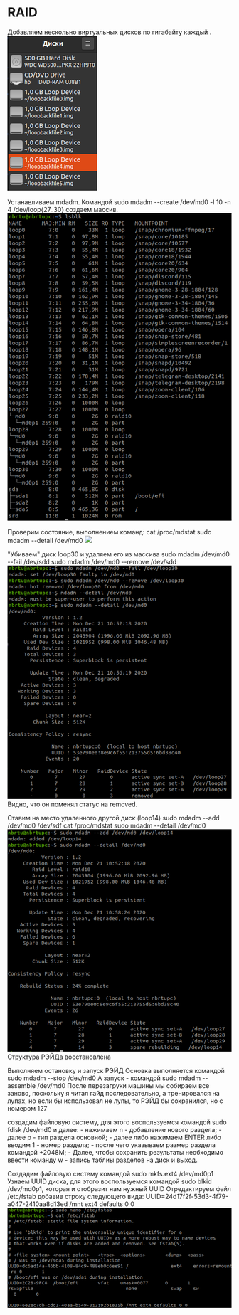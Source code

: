 # RAID

Добавляем нескольно виртуальных дисков по гигабайту каждый                                                         .
![](https://raw.githubusercontent.com/buster42b/linadmin/main/lab4/Снимок%20экрана%20от%202020-12-21%2010-32-53.png)

Устанавливаем mdadm. Командой sudo mdadm --create /dev/md0 -l 10 -n 4 /dev/loop{27..30} создаем массив.\
![](https://raw.githubusercontent.com/buster42b/linadmin/main/lab4/Снимок%20экрана%20от%202020-12-21%2012-50-04.png)

Проверим состояние, выполнением команд:
cat /proc/mdstat
sudo mdadm --detail /dev/md0
![](hhttps://raw.githubusercontent.com/buster42b/linadmin/main/lab4/Снимок%20экрана%20от%202020-12-21%2011-01-05.png)

"Убиваем" диск loop30 и удаляем его из массива
sudo mdadm /dev/md0 --fail /dev/sdd
sudo mdadm /dev/md0 --remove /dev/sdd
![](https://raw.githubusercontent.com/buster42b/linadmin/main/lab4/Снимок%20экрана%20от%202020-12-21%2011-01-27.png)
Видно, что он поменял статус на removed.

Ставим на место удаленного другой диск (loop14)
sudo mdadm --add /dev/md0 /dev/sdf
cat /proc/mdstat
sudo mdadm --detail /dev/md0
![](https://raw.githubusercontent.com/buster42b/linadmin/main/lab4/Снимок%20экрана%20от%202020-12-21%2011-01-40.png)
Структура РЭЙДа восстановлена

Выполняем остановку и запуск РЭЙД
Основка выполняется командой sudo mdadm --stop /dev/md0 А запуск - командой sudo mdadm --assemble /dev/md0
После перезагруки машины мы собираем все заново, поскольку я читал гайд последовательно, а тренировался на лупах, но если бы использовал не лупы, то РЭЙД бы сохранился, но с номером 127

создадим файловую систему, для этого воспользуемся командой sudo fdisk /dev/md0 и далее:
    - нажимаем n - добавление нового раздела;
    - далее p - тип раздела основной;
    - далее либо нажимаем ENTER либо вводим 1 - номер раздела;
    - после чего указываем размер раздела командой +2048M;
    - Далее, чтобы сохранить результаты необходимо ввести команду w - запись таблиы разделов на диск и выход.

Создадим файловую систему командой sudo mkfs.ext4 /dev/md0p1
Узнаем UUID диска, для этого воспользуемся командой sudo blkid /dev/md0p1, которая и отобразит нам нужный UUID
Отредактируем файл /etc/fstab добавив строку следующего вида: UUID=24d17f2f-53d3-4f79-a047-2410aa8d13ed /mnt ext4 defaults 0 0
![](https://raw.githubusercontent.com/buster42b/linadmin/main/lab4/Снимок%20экрана%20от%202020-12-21%2011-46-02.png)
